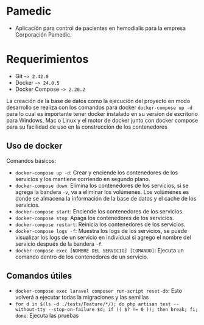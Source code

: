 # Pamedic

- Aplicación para control de pacientes en hemodialis para la empresa Corporación Pamedic. 

# Requerimientos

- Git `~> 2.42.0`
- Docker `~> 24.0.5`
- Docker Compose `~> 2.20.2`

La creación de la base de datos como la ejecución del proyecto en modo desarrollo se realiza con los comandos para docker `docker-compose up -d` para lo cual es importante tener docker instalado en su version de escritorio para Windows, Mac o Linux y el motor de docker junto con docker compose para su facilidad de uso en la construcción de los contenedores

## Uso de docker

Comandos básicos:

- `docker-compose up -d`: Crear y enciende los contenedores de los servicios y los mantiene corriendo en segundo plano.
- `docker-compose down`: Elimina los contenedores de los servicios, si se agrega la bandera `-v`, va a eliminar los volúmenes. Los volúmenes es donde se almacena la información de la base de datos y el cache de los servicios.
- `docker-compose start`: Enciende los contenedores de los servicios.
- `docker-compose stop`: Apaga los contenedores de los servicios.
- `docker-compose restart`: Reinicia los contenedores de los servicios.
- `docker-compose logs -f`: Muestra los logs de los servicios, se puede visualizar los logs de un servicio en individual si agrego el nombre del servicio después de la bandera `-f`.
- `docker-compose exec [NOMBRE DEL SERVICIO] [COMANDO]`: Ejecuta un comando dentro de los contenedores de un servicio.

## Comandos útiles

- `docker-compose exec laravel composer run-script reset-db`: Esto volverá a ejecutar todas la migraciones y las semillas
- `for d in $(ls -d ./tests/Feature/*/); do php artisan test --without-tty --stop-on-failure $d; if (( $? != 0 )); then break; fi; done`: Ejecuta las pruebas
